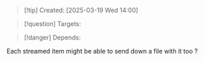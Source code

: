 
>[!tip] Created: [2025-03-19 Wed 14:00]

>[!question] Targets: 

>[!danger] Depends: 

Each streamed item might be able to send down a file with it too ?